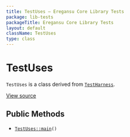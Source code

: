 ```yaml
---
title: TestUses — Eregansu Core Library Tests
package: lib-tests
packageTitle: Eregansu Core Library Tests
layout: default
className: TestUses
type: class
---
```


# TestUses

<code>TestUses</code> is a class derived from <code><a href="TestHarness">TestHarness</a></code>.

<a href="https://github.com/eregansu/lib/blob/master/t/uses.php">View source</a>

## Public Methods

* <code><a href="TestUses%3A%3Amain">TestUses::main</a>()</code>

